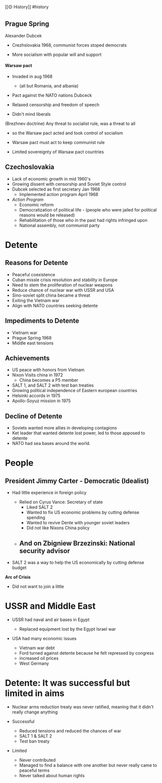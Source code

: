 [[🟡 History]] #history 

## Prague Spring 

Alexander Dubcek 
- Crezhslovakia 1968, communist forces stoped democrats

- More socialism with popular will and support 

#### Warsaw pact 

- Invaded in aug 1968 
	- (all but Romania, and albania)

- Pact against the NATO nations 
Dubceck 
- Relaxed censorship and freedom of speech 
- Didn't mind liberals 

(Brezhnev doctrine)
Any threat to socialist rule, was a threat to all
- so the Warsaw pact acted and took control of socialism
- Warsaw pact must act to keep communist rule

- Limited sovereignty of Warsaw pact countries 

## Czechoslovakia 

- Lack of economic growth in mid 1960's 
- Growing dissent with censorship and Soviet Style control 
- Dubcek selected as first secretary Jan 1968
	- Implemented action program April 1968
- *Action Program*
	- Economic reform 
	- Democratization of political life - (people who were jailed for political reasons would be released)
	- Rehabilitation of those who in the past had rights infringed upon 
	- National assembly, not communist party 

# Detente 
## Reasons for Detente 

- Peaceful coexistence 
- Cuban missle crisis resolution and stability in Europe 
- Need to stem the proliferation of nuclear weapons 
- Reduce chance of nuclear war with USSR and USA 
- Sino-soviet split china became a threat
- Exiting the Vietnam war 
- Align with NATO countries seeking detente 

## Impediments to Detente 

- Vietnam war 
- Prague Spring 1968 
- Middle east tensions 


## Achievements 

- US peace with honors from Vietnam 
- Nixon Visits china in 1972 
	- China becomes a P5 member 
- SALT 1, and SALT 2 with test ban treaties 
- Growing political independence of Eastern european countries 
- Helsinki accords in 1975 
- Apollo-Soyuz mission in 1975


## Decline of Detente 

- Soviets wanted more allies in developing contagions 
- Ket leader that wanted detente lost power, led to those apposed to detente 
- NATO had sea bases around the world. 


# People 

## President Jimmy Carter - Democratic (Idealist)

- Had little experience in foreign policy 
	- Relied on Cyrus Vance: Secretary of state 
		- Liked SALT 2 
		- Wanted to fix US economic problems by cutting defense spending 
		- Wanted to revive Dente with younger soviet leaders 
		- Did not like Nixons China policy 
	- And on Zbigniew Brzezinski: National security advisor 
		- 

- SALT 2 was a way to help the US economically by cutting defense budget 

**Arc of Crisis**
- Did not want to join a little 




# USSR and Middle East 

- USSR had naval and air bases in Egypt 
	- Replaced equipment lost by the Egypt Israel war 

- USA had many economic issues 
	- Vietnam war debt 
	- Ford turned against detente because he felt repressed by congress 
	- increased oil prices 
	- West Germany 



# Detente: It was successful but limited in aims 

- Nuclear arms reduction treaty was never ratified, meaning that it didn't really change anything 

- Successful 
	- Reduced tensions and reduced the chances of war 
	- SALT 1 & SALT 2 
	- Test ban treaty 

- Limited 
	- Never contributed 
	- Managed to find a balance with one another but never really came to peaceful terms 
	- Never talked about human rights 